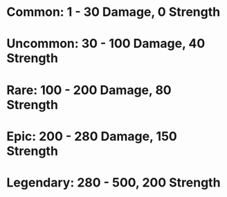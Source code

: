 # Common: 1 - 30 Damage, 0 Strength
# Uncommon: 30 - 100 Damage, 40 Strength
# Rare: 100 - 200 Damage, 80 Strength
# Epic: 200 - 280 Damage, 150 Strength
# Legendary: 280 - 500, 200 Strength

